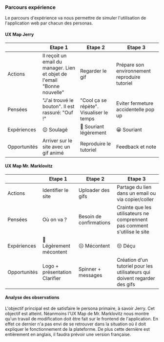 ### Parcours expérience

Le parcours d'expérience va nous permettre de simuler l'utilisation de l'application web par chacun des personas. 

#### UX Map Jerry

|              | Etape 1                                                                  | Etape 2                                  | Etape 3                                       |
|--------------|--------------------------------------------------------------------------|------------------------------------------|-----------------------------------------------|
| Actions      | Il reçoit un email du manager. Lien et objet de l'email "Bonne nouvelle" | Regarder le gif                          | Prépare son environnement reproduire tutoriel |
| Pensées      | "J'ai trouvé le bouton". Il est rassuré: "Ouf !"                         | "Cool ça se répète". Visualiser le temps | Eviter fermeture accidentelle pop up          |
| Expériences  | 😌 Soulagé                                                        | 🙂 Souriant légèrement            | 😀 Souriant                            |
| Opportunités | Arriver sur le site avec un gif animé                                    | Reproduire le tutoriel                   | Feedback et note                              |


#### UX Map Mr. Marklovitz

|              | Etape 1                        | Etape 2                 | Etape 3                                                                    | 
|--------------|--------------------------------|-------------------------|----------------------------------------------------------------------------| 
| Actions      | Identifier le site             | Uploader des gifs       | Partage du lien dans un email ou via copier/coller                         | 
| Pensées      | Où on va ?                     | Besoin de confirmations | Crainte que les utilisateurs ne comprennent pas comment s'utilise le site  | 
| Expériences  | 🙁 Légèrement mécontent | ☹️ Mécontent      | 😔 Déçu                                                             | 
| Opportunités | Logo + présentation Clarifier  | Spinner + messages      | Création d'un tutoriel pour les utilisateurs qui doivent regarder des gifs | 


#### Analyse des observations

L'objectif principal est de satisfaire le persona primaire, à savoir Jerry. Cet objectif est atteint. Néanmoins l'UX Map de Mr. Marklovitz nous montre qu'un travail de modification doit être fait sur le frontend de l'application. En effet ce dernier n'a pas envi de se retrouver dans la situation où il doit expliquer le fonctionnement de la plateforme. De plus cette dernière est entièrement en anglais, il faudra prévoir une version française.  

